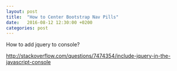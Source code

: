 ```yaml
---
layout: post
title:  "How to Center Bootstrap Nav Pills"
date:   2016-08-12 12:30:00 +0200
categories: post
---
```

How to add jquery to console?

http://stackoverflow.com/questions/7474354/include-jquery-in-the-javascript-console



